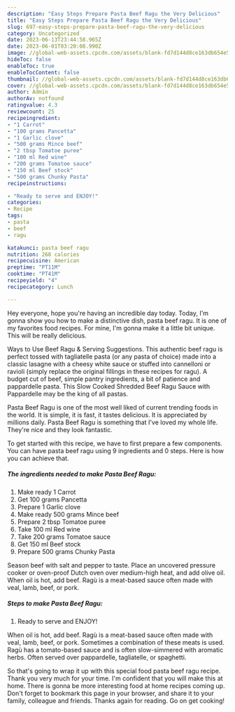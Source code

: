 ```yaml
---
description: "Easy Steps Prepare Pasta Beef Ragu the Very Delicious"
title: "Easy Steps Prepare Pasta Beef Ragu the Very Delicious"
slug: 697-easy-steps-prepare-pasta-beef-ragu-the-very-delicious
category: Uncategorized
date: 2023-06-13T23:44:58.965Z
date: 2023-06-01T03:20:08.990Z
image: //global-web-assets.cpcdn.com/assets/blank-fd7d144d8ce163db654e5a02c40b08a2775adb7897d16e4062681dc7e1b2800f.png
hideToc: false
enableToc: true
enableTocContent: false
thumbnail: //global-web-assets.cpcdn.com/assets/blank-fd7d144d8ce163db654e5a02c40b08a2775adb7897d16e4062681dc7e1b2800f.png
cover: //global-web-assets.cpcdn.com/assets/blank-fd7d144d8ce163db654e5a02c40b08a2775adb7897d16e4062681dc7e1b2800f.png
author: Admin
authorAv: notfound
ratingvalue: 4.3
reviewcount: 25
recipeingredient:
- "1 Carrot"
- "100 grams Pancetta"
- "1 Garlic clove"
- "500 grams Mince beef"
- "2 tbsp Tomatoe puree"
- "100 ml Red wine"
- "200 grams Tomatoe sauce"
- "150 ml Beef stock"
- "500 grams Chunky Pasta"
recipeinstructions:

- "Ready to serve and ENJOY!"
categories:
- Recipe
tags:
- pasta
- beef
- ragu

katakunci: pasta beef ragu 
nutrition: 268 calories
recipecuisine: American
preptime: "PT11M"
cooktime: "PT41M"
recipeyield: "4"
recipecategory: Lunch

---
```



Hey everyone, hope you're having an incredible day today. Today, I'm gonna show you how to make a distinctive dish, pasta beef ragu. It is one of my favorites food recipes. For mine, I'm gonna make it a little bit unique. This will be really delicious.

Ways to Use Beef Ragu &amp; Serving Suggestions. This authentic beef ragu is perfect tossed with tagliatelle pasta (or any pasta of choice) made into a classic lasagne with a cheesy white sauce or stuffed into cannelloni or ravioli (simply replace the original fillings in these recipes for ragu). A budget cut of beef, simple pantry ingredients, a bit of patience and pappardelle pasta. This Slow Cooked Shredded Beef Ragu Sauce with Pappardelle may be the king of all pastas.

Pasta Beef Ragu is one of the most well liked of current trending foods in the world. It is simple, it is fast, it tastes delicious. It is appreciated by millions daily. Pasta Beef Ragu is something that I've loved my whole life. They're nice and they look fantastic.


To get started with this recipe, we have to first prepare a few components. You can have pasta beef ragu using 9 ingredients and 0 steps. Here is how you can achieve that.

<!--inarticleads1-->

##### The ingredients needed to make Pasta Beef Ragu:

1. Make ready 1 Carrot
1. Get 100 grams Pancetta
1. Prepare 1 Garlic clove
1. Make ready 500 grams Mince beef
1. Prepare 2 tbsp Tomatoe puree
1. Take 100 ml Red wine
1. Take 200 grams Tomatoe sauce
1. Get 150 ml Beef stock
1. Prepare 500 grams Chunky Pasta


Season beef with salt and pepper to taste. Place an uncovered pressure cooker or oven-proof Dutch oven over medium-high heat, and add olive oil. When oil is hot, add beef. Ragù is a meat-based sauce often made with veal, lamb, beef, or pork. 

<!--inarticleads2-->

##### Steps to make Pasta Beef Ragu:


1. Ready to serve and ENJOY!

When oil is hot, add beef. Ragù is a meat-based sauce often made with veal, lamb, beef, or pork. Sometimes a combination of these meats is used. Ragù has a tomato-based sauce and is often slow-simmered with aromatic herbs. Often served over pappardelle, tagliatelle, or spaghetti. 

So that's going to wrap it up with this special food pasta beef ragu recipe. Thank you very much for your time. I'm confident that you will make this at home. There is gonna be more interesting food at home recipes coming up. Don't forget to bookmark this page in your browser, and share it to your family, colleague and friends. Thanks again for reading. Go on get cooking!
